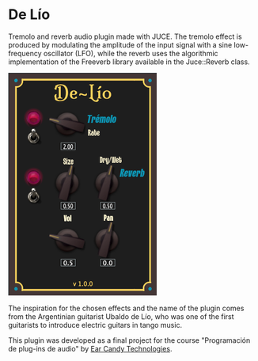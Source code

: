 # De Lío

Tremolo and reverb audio plugin made with JUCE. The tremolo effect is produced by modulating the amplitude of the input signal with a sine low-frequency oscillator (LFO), while the reverb uses the algorithmic implementation of the Freeverb library available in the Juce::Reverb class.

![](assets/screenshot.png)

The inspiration for the chosen effects and the name of the plugin comes from the Argentinian guitarist Ubaldo de Lío, who was one of the first guitarists to introduce electric guitars in tango music.

This plugin was developed as a final project for the course "Programación de plug-ins de audio" by [Ear Candy
Technologies](https://earcandytech.com/).
